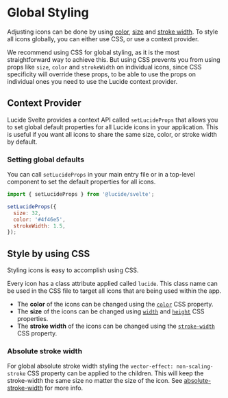 <script setup>
import { Sandpack } from 'sandpack-vue3'
import sandpackTheme from '../../../.vitepress/theme/sandpackTheme.json'
import globalIconCssExample from './examples/global-styling-css-example/files.ts'
import globalAbsoluteStrokewidthExample from './examples/global-styling-absolute-strokewidth-example/files.ts'

</script>

# Global Styling

Adjusting icons can be done by using [color](../basics/color.md), [size](../basics/sizing.md) and [stroke width](../basics/stroke-width.md).
To style all icons globally, you can either use CSS, or use a context provider.

We recommend using CSS for global styling, as it is the most straightforward way to achieve this.
But using CSS prevents you from using props like `size`, `color` and `strokeWidth` on individual icons, since CSS specificity will override these props, to be able to use the props on individual ones you need to use the Lucide context provider.

## Context Provider


Lucide Svelte provides a context API called `setLucideProps` that allows you to set global default properties for all Lucide icons in your application.
This is useful if you want all icons to share the same size, color, or stroke width by default.

### Setting global defaults

You can call `setLucideProps` in your main entry file or in a top-level component to set the default properties for all icons.

```js
import { setLucideProps } from '@lucide/svelte';

setLucideProps({
  size: 32,
  color: '#4f46e5',
  strokeWidth: 1.5,
});
```

## Style by using CSS

Styling icons is easy to accomplish using CSS.

Every icon has a class attribute applied called `lucide`. This class name can be used in the CSS file to target all icons that are being used within the app.

- The **color** of the icons can be changed using the [`color`](https://developer.mozilla.org/en-US/docs/Web/CSS/color) CSS property.
- The **size** of the icons can be changed using [`width`](https://developer.mozilla.org/en-US/docs/Web/CSS/width) and [`height`](https://developer.mozilla.org/en-US/docs/Web/CSS/height) CSS properties.
- The **stroke width** of the icons can be changed using the [`stroke-width`](https://developer.mozilla.org/en-US/docs/Web/SVG/Attribute/stroke-width) CSS property.

<Sandpack
  template="vue"
  :theme="sandpackTheme"
  :files="globalIconCssExample"
  :customSetup='{
    dependencies: {
      "lucide-vue-next": "latest"
    }
  }'
  :options="{
    editorHeight: 300,
    editorWidthPercentage: 55,
  }"
/>

### Absolute stroke width

For global absolute stroke width styling the `vector-effect: non-scaling-stroke` CSS property can be applied to the children. This will keep the stroke-width the same size no matter the size of the icon. See [absolute-stroke-width](../basics/stroke-width.md#absolute-stroke-width) for more info.

<Sandpack
  template="vue"
  :theme="sandpackTheme"
  :files="globalAbsoluteStrokewidthExample"
  :customSetup='{
    dependencies: {
      "lucide-vue-next": "latest"
    }
  }'
  :options="{
    editorHeight: 300,
    editorWidthPercentage: 55,
  }"
/>

